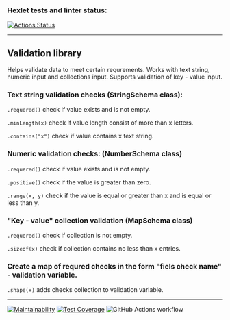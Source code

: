 ### Hexlet tests and linter status:
[![Actions Status](https://github.com/Pendalf2004/java-project-78/actions/workflows/hexlet-check.yml/badge.svg)](https://github.com/Pendalf2004/java-project-78/actions)
<hr>

## Validation library
Helps validate data to meet certain requrements. 
Works with text string, numeric input and collections input.
Supports validation of key - value input.

### Text string validation checks (StringSchema class): 
`.requered()` check if value exists and is not empty.

`.minLength(x)` check if value length consist of more than x letters.

`.contains("x")` check if value contains x text string.

### Numeric validation checks: (NumberSchema class)
`.requered()` check if value exists and is not empty.

`.positive()` check if the value is greater than zero.

`.range(x, y)` check if the value is equal or greater than x and is equal or less than y.

### "Key - value" collection validation (MapSchema class)
`.requered()` check if collection is not empty.

`.sizeof(x)` check if collection contains no less than x entries.


### Create a map of requred checks in the form "fiels check name" - validation variable.
`.shape(x)` adds checks collection to validation variable.
<hr>

[![Maintainability](https://api.codeclimate.com/v1/badges/3aec9e2f98202f6c1bfc/maintainability)](https://codeclimate.com/github/Pendalf2004/java-project-78/maintainability) 
[![Test Coverage](https://api.codeclimate.com/v1/badges/3aec9e2f98202f6c1bfc/test_coverage)](https://codeclimate.com/github/Pendalf2004/java-project-78/test_coverage)
![GitHub Actions workflow](https://github.com/Pendalf2004/java-project-78/actions/workflows/myWorkflow.yml/badge.svg)
